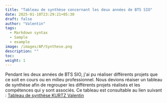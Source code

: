 ```yaml
---
title: "Tableau de synthèse concernant les deux années de BTS SIO"
date: 2025-01-10T23:29:21+05:30
draft: false
author: "Valentin"
tags:
  - Markdown syntax
  - Sample
  - example
image: /images/AP/Synthese.png
description: ""
toc:
weight: 1
---
```


Pendant les deux années de BTS SIO, j'ai pu réaliser différents projets que ce soit en cours ou en milieu professionnel. Nous devions réaiser un tableau de synthèse afin de regrouper les différents projets réalisés et les compétences qui y sont associés. 
Ce tableau est consultable au lien suivant : [Tableau de synthèse KURTZ Valentin](/docs/Synthese.pdf)
